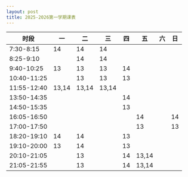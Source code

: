 ```yaml
---
layout: post
title: 2025-2026第一学期课表
---
```


| 时段        | 一    | 二    | 三    | 四   | 五    | 六   | 日   |
| ----------- | ----- | ----- | ----- | ---- | ----- | ---- | ---- |
| 7:30-8:15   | 14    | 14    | 14    |      |       |      |      |
| 8:25-9:10   |       | 14    | 14    |      |       |      |      |
| 9:40-10:25  | 13    | 13    | 13    | 14   |       |      |      |
| 10:40-11:25 |       | 13    | 13    | 13   |       |      |      |
| 11:55-12:40 | 13,14 | 13,14 | 13,14 |      |       |      |      |
| 13:50-14:35 |       |       |       | 14   |       |      |      |
| 14:50-15:35 |       |       |       | 13   |       |      |      |
| 16:05-16:50 |       |       |       |      | 14    |      | 14   |
| 17:00-17:50 |       |       |       |      | 13    |      | 13   |
| 18:20-19:10 | 14    | 14    |       | 13   |       |      |      |
| 19:10-20:00 | 13    | 14    |       | 13   |       |      |      |
| 20:10-21:05 |       | 13    |       | 14   | 13,14 |      |      |
| 21:05-21:55 |       | 13    |       | 14   | 13,14 |      |      |

